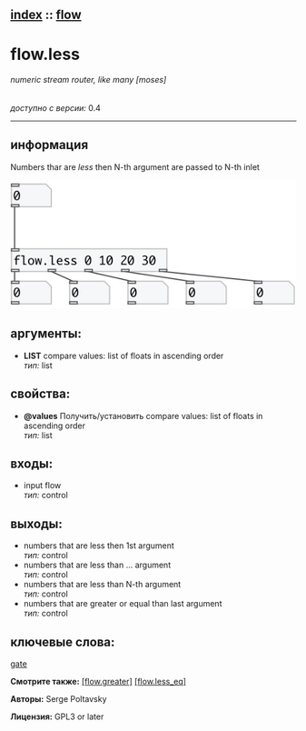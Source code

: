 [index](index.html) :: [flow](category_flow.html)
---

# flow.less

###### numeric stream router, like many [moses]

*доступно с версии:* 0.4

---


## информация
Numbers thar are *less* then N-th argument are passed to N-th inlet


[![example](../examples/img/flow.less.jpg)](../examples/pd/flow.less.pd)



## аргументы:

* **LIST**
compare values: list of floats in ascending order<br>
_тип:_ list<br>





## свойства:

* **@values** 
Получить/установить compare values: list of floats in ascending order<br>
_тип:_ list<br>



## входы:

* input flow<br>
_тип:_ control



## выходы:

* numbers that are less then 1st argument<br>
_тип:_ control
* numbers that are less than ... argument<br>
_тип:_ control
* numbers that are less than N-th argument<br>
_тип:_ control
* numbers that are greater or equal than last argument<br>
_тип:_ control



## ключевые слова:

[gate](keywords/gate.html)



**Смотрите также:**
[\[flow.greater\]](flow.greater.html)
[\[flow.less_eq\]](flow.less_eq.html)




**Авторы:** Serge Poltavsky




**Лицензия:** GPL3 or later





